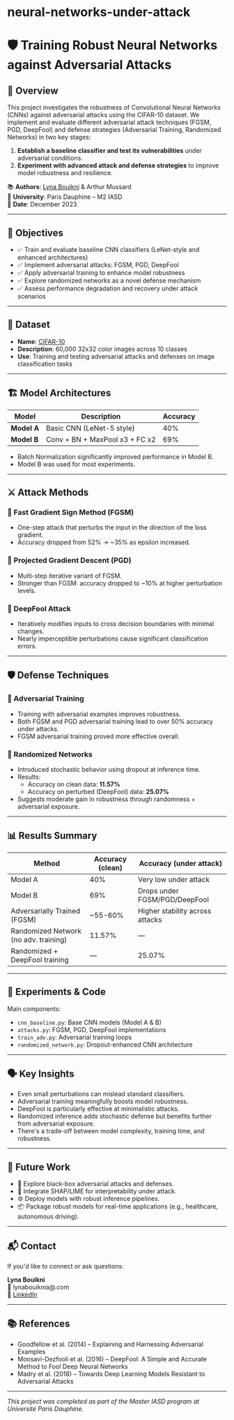 # neural-networks-under-attack

# 🛡️ Training Robust Neural Networks against Adversarial Attacks

## 🧠 Overview

This project investigates the robustness of Convolutional Neural Networks (CNNs) against adversarial attacks using the CIFAR-10 dataset. We implement and evaluate different adversarial attack techniques (FGSM, PGD, DeepFool) and defense strategies (Adversarial Training, Randomized Networks) in two key stages:

1. **Establish a baseline classifier and test its vulnerabilities** under adversarial conditions.
2. **Experiment with advanced attack and defense strategies** to improve model robustness and resilience.

📚 **Authors**: [Lyna Bouikni](https://www.linkedin.com/in/your-profile) & Arthur Mussard  
🏫 **University**: Paris Dauphine – M2 IASD  
📅 **Date**: December 2023

---

## 🎯 Objectives

- ✅ Train and evaluate baseline CNN classifiers (LeNet-style and enhanced architectures)
- ✅ Implement adversarial attacks: FGSM, PGD, DeepFool
- ✅ Apply adversarial training to enhance model robustness
- ✅ Explore randomized networks as a novel defense mechanism
- ✅ Assess performance degradation and recovery under attack scenarios

---

## 🧪 Dataset

- **Name**: [CIFAR-10](https://www.cs.toronto.edu/~kriz/cifar.html)
- **Description**: 60,000 32x32 color images across 10 classes
- **Use**: Training and testing adversarial attacks and defenses on image classification tasks

---

## 🏗️ Model Architectures

| Model | Description | Accuracy |
|-------|-------------|----------|
| **Model A** | Basic CNN (LeNet-5 style) | 40% |
| **Model B** | Conv + BN + MaxPool x3 + FC x2 | 69% |

- Batch Normalization significantly improved performance in Model B.
- Model B was used for most experiments.

---

## ⚔️ Attack Methods

### 🔸 Fast Gradient Sign Method (FGSM)

- One-step attack that perturbs the input in the direction of the loss gradient.
- Accuracy dropped from 52% → ~35% as epsilon increased.

### 🔸 Projected Gradient Descent (PGD)

- Multi-step iterative variant of FGSM.
- Stronger than FGSM: accuracy dropped to ~10% at higher perturbation levels.

### 🔸 DeepFool Attack

- Iteratively modifies inputs to cross decision boundaries with minimal changes.
- Nearly imperceptible perturbations cause significant classification errors.

---

## 🛡️ Defense Techniques

### 🔹 Adversarial Training

- Training with adversarial examples improves robustness.
- Both FGSM and PGD adversarial training lead to over 50% accuracy under attacks.
- FGSM adversarial training proved more effective overall.

### 🔹 Randomized Networks

- Introduced stochastic behavior using dropout at inference time.
- Results:
  - Accuracy on clean data: **11.57%**
  - Accuracy on perturbed (DeepFool) data: **25.07%**
- Suggests moderate gain in robustness through randomness + adversarial exposure.

---

## 📊 Results Summary

| Method | Accuracy (clean) | Accuracy (under attack) |
|--------|------------------|--------------------------|
| Model A | 40% | Very low under attack |
| Model B | 69% | Drops under FGSM/PGD/DeepFool |
| Adversarially Trained (FGSM) | ~55-60% | Higher stability across attacks |
| Randomized Network (no adv. training) | 11.57% | — |
| Randomized + DeepFool training | — | 25.07% |

---

## 🧪 Experiments & Code

Main components:
- `cnn_baseline.py`: Base CNN models (Model A & B)
- `attacks.py`: FGSM, PGD, DeepFool implementations
- `train_adv.py`: Adversarial training loops
- `randomized_network.py`: Dropout-enhanced CNN architecture

---

## 🗣️ Key Insights

- Even small perturbations can mislead standard classifiers.
- Adversarial training meaningfully boosts model robustness.
- DeepFool is particularly effective at minimalistic attacks.
- Randomized inference adds stochastic defense but benefits further from adversarial exposure.
- There's a trade-off between model complexity, training time, and robustness.

---

## 🧭 Future Work

- 🔬 Explore black-box adversarial attacks and defenses.
- 🧠 Integrate SHAP/LIME for interpretability under attack.
- ⚙️ Deploy models with robust inference pipelines.
- 📦 Package robust models for real-time applications (e.g., healthcare, autonomous driving).

---

## 📬 Contact

If you'd like to connect or ask questions:

**Lyna Bouikni**  
📧 lynabouiknia@.com  
🔗 [LinkedIn]([https://www.linkedin.com/in/your-profile](https://www.linkedin.com/in/lyna-b-231a41126/))

---

## 📚 References

- Goodfellow et al. (2014) – Explaining and Harnessing Adversarial Examples  
- Moosavi-Dezfooli et al. (2016) – DeepFool: A Simple and Accurate Method to Fool Deep Neural Networks  
- Madry et al. (2018) – Towards Deep Learning Models Resistant to Adversarial Attacks

---

_This project was completed as part of the Master IASD program at Université Paris Dauphine._
